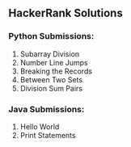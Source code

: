 ## HackerRank Solutions

### Python Submissions:

1. Subarray Division
2. Number Line Jumps
3. Breaking the Records
4. Between Two Sets
5. Division Sum Pairs

### Java Submissions:

1. Hello World
2. Print Statements
